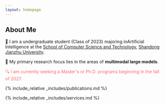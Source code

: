 ```yaml
---
layout: homepage
---
```


## About Me

🌟 I am a undergraduate student (Class of 2023) majoring in ​​Artificial Intelligence​​ at the [School of Computer Science and Technology](https://www.sdjzu.edu.cn/jsjkx/index.htm), [Shandong Jianzhu University](https://www.sdjzu.edu.cn/). 

🌟 My primary research focus lies in the areas of **multimodal large models**.

<span style="color:#FF6666">🔍 I am currently seeking a Master's or Ph.D. programs beginning in the fall of 2027.</span>


{% include_relative _includes/publications.md %}

{% include_relative _includes/services.md %}
